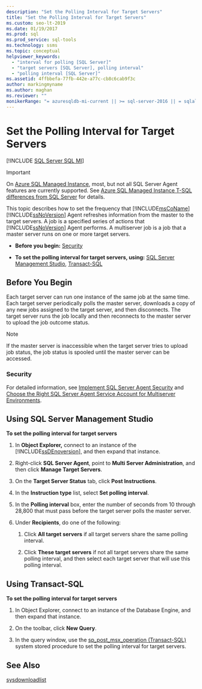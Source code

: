 ```yaml
---
description: "Set the Polling Interval for Target Servers"
title: "Set the Polling Interval for Target Servers"
ms.custom: seo-lt-2019
ms.date: 01/19/2017
ms.prod: sql
ms.prod_service: sql-tools
ms.technology: ssms
ms.topic: conceptual
helpviewer_keywords: 
  - "interval for polling [SQL Server]"
  - "target servers [SQL Server], polling interval"
  - "polling interval [SQL Server]"
ms.assetid: 4ffbbefa-77fb-442e-a77c-cb8c6cab9f3c
author: markingmyname
ms.author: maghan
ms.reviewer: ""
monikerRange: "= azuresqldb-mi-current || >= sql-server-2016 || = sqlallproducts-allversions"
---
```

# Set the Polling Interval for Target Servers
[!INCLUDE [SQL Server SQL MI](../../includes/applies-to-version/sql-asdbmi.md)]

> [!IMPORTANT]  
> On [Azure SQL Managed Instance](/azure/sql-database/sql-database-managed-instance), most, but not all SQL Server Agent features are currently supported. See [Azure SQL Managed Instance T-SQL differences from SQL Server](/azure/sql-database/sql-database-managed-instance-transact-sql-information#sql-server-agent) for details.

This topic describes how to set the frequency that [!INCLUDE[msCoName](../../includes/msconame_md.md)] [!INCLUDE[ssNoVersion](../../includes/ssnoversion-md.md)] Agent refreshes information from the master to the target servers. A job is a specified series of actions that [!INCLUDE[ssNoVersion](../../includes/ssnoversion-md.md)] Agent performs. A multiserver job is a job that a master server runs on one or more target servers.  
  
-   **Before you begin:**  [Security](#Security)  
  
-   **To set the polling interval for target servers, using:** [SQL Server Management Studio](#SSMS), [Transact-SQL](#TSQL)  
  
## <a name="BeforeYouBegin"></a>Before You Begin  
Each target server can run one instance of the same job at the same time. Each target server periodically polls the master server, downloads a copy of any new jobs assigned to the target server, and then disconnects. The target server runs the job locally and then reconnects to the master server to upload the job outcome status.  
  
> [!NOTE]  
> If the master server is inaccessible when the target server tries to upload job status, the job status is spooled until the master server can be accessed.  
  
### <a name="Security"></a>Security  
For detailed information, see [Implement SQL Server Agent Security](../../ssms/agent/implement-sql-server-agent-security.md) and [Choose the Right SQL Server Agent Service Account for Multiserver Environments](../../ssms/agent/choose-the-right-sql-server-agent-service-account-for-multiserver-environments.md).  
  
## <a name="SSMS"></a>Using SQL Server Management Studio  
**To set the polling interval for target servers**  
  
1.  In **Object Explorer,** connect to an instance of the [!INCLUDE[ssDEnoversion](../../includes/ssdenoversion_md.md)], and then expand that instance.  
  
2.  Right-click **SQL Server Agent**, point to **Multi Server Administration**, and then click **Manage Target Servers**.  
  
3.  On the **Target Server Status** tab, click **Post Instructions**.  
  
4.  In the **Instruction type** list, select **Set polling interval**.  
  
5.  In the **Polling interval** box, enter the number of seconds from 10 through 28,800 that must pass before the target server polls the master server.  
  
6.  Under **Recipients**, do one of the following:  
  
    1.  Click **All target servers** if all target servers share the same polling interval.  
  
    2.  Click **These target servers** if not all target servers share the same polling interval, and then select each target server that will use this polling interval.  
  
## <a name="TSQL"></a>Using Transact-SQL  
**To set the polling interval for target servers**  
  
1.  In Object Explorer, connect to an instance of the Database Engine, and then expand that instance.  
  
2.  On the toolbar, click **New Query**.  
  
3.  In the query window, use the [sp_post_msx_operation (Transact-SQL)](../../relational-databases/system-stored-procedures/sp-post-msx-operation-transact-sql.md) system stored procedure to set the polling interval for target servers.  
  
## See Also  
[sysdownloadlist](../../relational-databases/system-tables/dbo-sysdownloadlist-transact-sql.md)  
